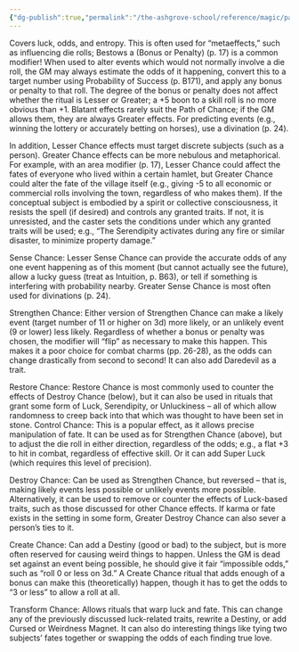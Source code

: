 ```yaml
---
{"dg-publish":true,"permalink":"/the-ashgrove-school/reference/magic/path-of-chance/"}
---
```


Covers luck, odds, and entropy. This is often used for “metaeffects,” such as influencing die rolls; Bestows a (Bonus or Penalty) (p. 17) is a common modifier! When used to alter events which would not normally involve a die roll, the GM may always estimate the odds of it happening, convert this to a target number using Probability of Success (p. B171), and apply any bonus or penalty to that roll. The degree of the bonus or penalty does not affect whether the ritual is Lesser or Greater; a +5 boon to a skill roll is no more obvious than +1. Blatant effects rarely suit the Path of Chance; if the GM allows them, they are always Greater effects. For predicting events (e.g., winning the lottery or accurately betting on horses), use a divination (p. 24). 

In addition, Lesser Chance effects must target discrete subjects (such as a person). Greater Chance effects can be more nebulous and metaphorical. For example, with an area modifier (p. 17), Lesser Chance could affect the fates of everyone who lived within a certain hamlet, but Greater Chance could alter the fate of the village itself (e.g., giving -5 to all economic or commercial rolls involving the town, regardless of who makes them). If the conceptual subject is embodied by a spirit or collective consciousness, it resists the spell (if desired) and controls any granted traits. If not, it is unresisted, and the caster sets the conditions under which any granted traits will be used; e.g., “The Serendipity activates during any fire or similar disaster, to minimize property damage.” 

Sense Chance: Lesser Sense Chance can provide the accurate odds of any one event happening as of this moment (but cannot actually see the future), allow a lucky guess (treat as Intuition, p. B63), or tell if something is interfering with probability nearby. Greater Sense Chance is most often used for divinations (p. 24). 

Strengthen Chance: Either version of Strengthen Chance can make a likely event (target number of 11 or higher on 3d) more likely, or an unlikely event (9 or lower) less likely. Regardless of whether a bonus or penalty was chosen, the modifier will “flip” as necessary to make this happen. This makes it a poor choice for combat charms (pp. 26-28), as the odds can change drastically from second to second! It can also add Daredevil as a trait. 

Restore Chance: Restore Chance is most commonly used to counter the effects of Destroy Chance (below), but it can also be used in rituals that grant some form of Luck, Serendipity, or Unluckiness – all of which allow randomness to creep back into that which was thought to have been set in stone. Control Chance: This is a popular effect, as it allows precise manipulation of fate. It can be used as for Strengthen Chance (above), but to adjust the die roll in either direction, regardless of the odds; e.g., a flat +3 to hit in combat, regardless of effective skill. Or it can add Super Luck (which requires this level of precision). 

Destroy Chance: Can be used as Strengthen Chance, but reversed – that is, making likely events less possible or unlikely events more possible. Alternatively, it can be used to remove or counter the effects of Luck-based traits, such as those discussed for other Chance effects. If karma or fate exists in the setting in some form, Greater Destroy Chance can also sever a person’s ties to it. 

Create Chance: Can add a Destiny (good or bad) to the subject, but is more often reserved for causing weird things to happen. Unless the GM is dead set against an event being possible, he should give it fair “impossible odds,” such as “roll 0 or less on 3d.” A Create Chance ritual that adds enough of a bonus can make this (theoretically) happen, though it has to get the odds to “3 or less” to allow a roll at all. 

Transform Chance: Allows rituals that warp luck and fate. This can change any of the previously discussed luck-related traits, rewrite a Destiny, or add Cursed or Weirdness Magnet. It can also do interesting things like tying two subjects’ fates together or swapping the odds of each finding true love.
